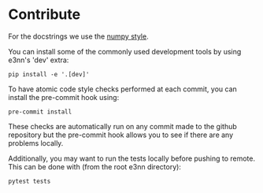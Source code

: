 # Contribute

For the docstrings we use the [numpy style](https://numpydoc.readthedocs.io/en/latest/format.html).

You can install some of the commonly used development tools by using e3nn's 'dev' extra:

```
pip install -e '.[dev]'
```

To have atomic code style checks performed at each commit, you can install the pre-commit hook using:

```
pre-commit install
```

These checks are automatically run on any commit made to the github repository but the pre-commit hook allows you to see if there are any problems locally.

Additionally, you may want to run the tests locally before pushing to remote.  This can be done with (from the root e3nn directory):

```
pytest tests
```
